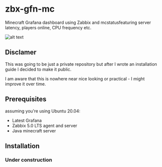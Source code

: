 # zbx-gfn-mc

Minecraft Grafana dashboard using Zabbix and mcstatusfeaturing server latency, players online, CPU frequency etc.

![alt text](https://i.imgur.com/f0n8iWR.png)

## Disclamer

This was going to be just a private repository but after I wrote an installation guide I decided to make it public.

 I am aware that this is nowhere near nice looking or practical - I might improve it over time.


## Prerequisites
assuming you're using Ubuntu 20.04:
- Latest Grafana
- Zabbix 5.0 LTS agent and server
- Java minecraft server


## Installation

### Under construction 
